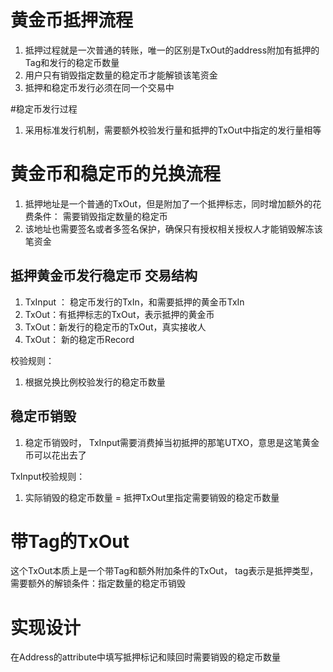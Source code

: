 # 黄金币抵押流程
  1. 抵押过程就是一次普通的转账，唯一的区别是TxOut的address附加有抵押的Tag和发行的稳定币数量
  1. 用户只有销毁指定数量的稳定币才能解锁该笔资金
  1. 抵押和稳定币发行必须在同一个交易中


#稳定币发行过程
   1. 采用标准发行机制，需要额外校验发行量和抵押的TxOut中指定的发行量相等

# 黄金币和稳定币的兑换流程
   1. 抵押地址是一个普通的TxOut，但是附加了一个抵押标志，同时增加额外的花费条件： 需要销毁指定数量的稳定币
   1. 该地址也需要签名或者多签名保护，确保只有授权相关授权人才能销毁解冻该笔资金
 
## 抵押黄金币发行稳定币   交易结构
   1. TxInput ： 稳定币发行的TxIn，和需要抵押的黄金币TxIn
   1. TxOut：有抵押标志的TxOut，表示抵押的黄金币
   1. TxOut：新发行的稳定币的TxOut，真实接收人
   1. TxOut： 新的稳定币Record
   
   校验规则：
   1. 根据兑换比例校验发行的稳定币数量
   
   
## 稳定币销毁
  1. 稳定币销毁时， TxInput需要消费掉当初抵押的那笔UTXO，意思是这笔黄金币可以花出去了
  
  TxInput校验规则：
  1. 实际销毁的稳定币数量 = 抵押TxOut里指定需要销毁的稳定币数量


# 带Tag的TxOut
  这个TxOut本质上是一个带Tag和额外附加条件的TxOut，
  tag表示是抵押类型，需要额外的解锁条件：指定数量的稳定币销毁
  
  
# 实现设计
  在Address的attribute中填写抵押标记和赎回时需要销毁的稳定币数量
